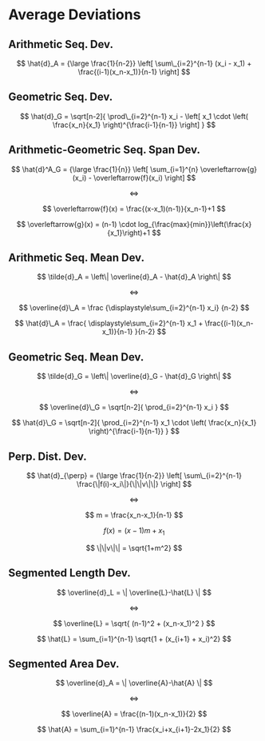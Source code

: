 # Average Deviations

## Arithmetic Seq. Dev.

$$
\hat{d}_A =
{\large \frac{1}{n-2}}
\left[
 \sum\_{i=2}^{n-1}
 (x_i - x_1) +
 \frac{(i-1)(x_n-x_1)}{n-1}
\right]
$$

## Geometric Seq. Dev.

$$
\hat{d}_G =
\sqrt[n-2]{
 \prod\_{i=2}^{n-1}
 x_i - \left[
  x_1 \cdot
  \left(
   \frac{x_n}{x_1}
  \right)^{\frac{i-1}{n-1}}
 \right]
}
$$

## Arithmetic-Geometric Seq. Span Dev.

$$
\hat{d}^A_G = {\large \frac{1}{n}}
\left[
 \sum_{i=1}^{n}
 \overleftarrow{g}(x_i) -
 \overleftarrow{f}(x_i)
\right]
$$

$$
\iff
$$

$$
\overleftarrow{f}(x) = \frac{(x-x_1)(n-1)}{x_n-1}+1
$$

$$
\overleftarrow{g}(x) = (n-1) \cdot log_{\frac{max}{min}}\left(\frac{x}{x_1}\right)+1
$$

## Arithmetic Seq. Mean Dev.

$$
\tilde{d}_A = \left\| \overline{d}_A - \hat{d}_A \right\|
$$

$$
\iff
$$

$$
\overline{d}\_A = \frac
{\displaystyle\sum_{i=2}^{n-1} x_i}
{n-2}
$$

$$
\hat{d}\_A = \frac{
 \displaystyle\sum_{i=2}^{n-1}
 x_1 + \frac{(i-1)(x_n-x_1)}{n-1}
}{n-2}
$$

## Geometric Seq. Mean Dev.

$$
\tilde{d}_G = \left\| \overline{d}_G - \hat{d}_G \right\|
$$

$$
\iff
$$

$$
\overline{d}\_G = \sqrt[n-2]{
 \prod_{i=2}^{n-1} x_i
}
$$

$$
\hat{d}\_G = \sqrt[n-2]{
 \prod_{i=2}^{n-1}
 x_1 \cdot \left(
  \frac{x_n}{x_1}
 \right)^{\frac{i-1}{n-1}}
}
$$

## Perp. Dist. Dev.

$$
\hat{d}_{\perp} =
{\large \frac{1}{n-2}}
\left[
 \sum\_{i=2}^{n-1}
 \frac{\|f(i)-x_i\|}{\|\|v\|\|}
\right]
$$

$$
\iff
$$

$$
m = \frac{x_n-x_1}{n-1}
$$

$$
f(x) = (x-1)m + x_1
$$

$$
\|\|v\|\| = \sqrt{1+m^2}
$$

## Segmented Length Dev.

$$
\overline{d}_L = \| \overline{L}-\hat{L} \|
$$

$$
\iff
$$

$$
\overline{L} = \sqrt{
 (n-1)^2 + (x_n-x_1)^2
}
$$

$$
\hat{L} = \sum_{i=1}^{n-1}
\sqrt{1 + (x_{i+1} + x_i)^2}
$$

## Segmented Area Dev.

$$
\overline{d}_A = \| \overline{A}-\hat{A} \|
$$

$$
\iff
$$

$$
\overline{A} = \frac{(n-1)(x_n-x_1)}{2}
$$

$$
\hat{A} = \sum_{i=1}^{n-1}
\frac{x_i+x_{i+1}-2x_1}{2}
$$
